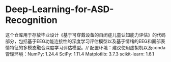 # Deep-Learning-for-ASD-Recognition
这个仓库用于存放毕业设计《基于可穿戴设备的自闭症儿童认知能力评估》的代码部分，包括基于EEG功能连接性的深度学习评估模型以及基于情绪的EEG和面部表情特征的多模态融合深度学习评估模型。//
配置环境：建议使用虚拟机以及conda管理环境：NumPy: 1.24.4
SciPy: 1.11.4
Matplotlib: 3.7.3
scikit-learn: 1.6.1
